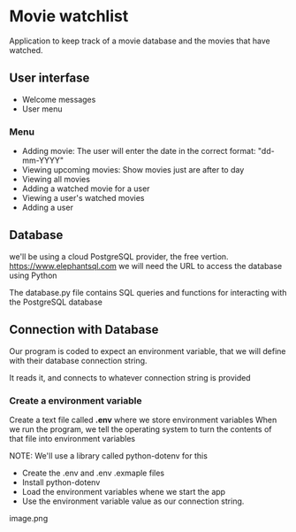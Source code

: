 # Movie watchlist

Application to keep track of a movie database and the movies that have watched. 

## User interfase 

- Welcome messages 
- User menu 

### Menu 

- Adding movie: The user will enter the date in the correct format: "dd-mm-YYYY"
- Viewing upcoming movies: Show movies just are after to day 
- Viewing all movies
- Adding a watched movie for a user
- Viewing a user's watched movies
- Adding a user

## Database 

we'll be using a cloud PostgreSQL provider, the free vertion.
https://www.elephantsql.com
we will need the URL to access the database using Python

The database.py file contains SQL queries and functions for interacting with the PostgreSQL database

## Connection with Database

Our program is coded to expect an environment variable, that we will define with their database connection string.

It reads it, and connects to whatever connection string is provided

### Create a environment variable

Create a text file called **.env** where we store environment variables
When we run the program, we tell the operating system to turn the contents of that file into environment variables 

NOTE: We'll use a library called python-dotenv for this 

- Create the .env and .env .exmaple files
- Install python-dotenv
- Load the environment variables whene we start the app
- Use the environment variable value as our connection string. 

image.png